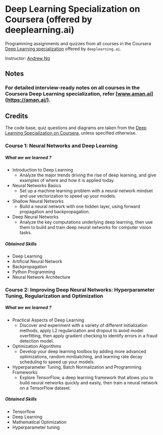 # Deep Learning Specialization on Coursera (offered by deeplearning.ai)

Programming assignments and quizzes from all courses in the Coursera [Deep Learning specialization](https://www.coursera.org/specializations/deep-learning) offered by `deeplearning.ai`.

Instructor: [Andrew Ng](http://www.andrewng.org/)

## Notes

### For detailed interview-ready notes on all courses in the Coursera Deep Learning specialization, refer [www.aman.ai](https://aman.ai/).

## Credits

The code base, quiz questions and diagrams are taken from the [Deep Learning Specialization on Coursera](https://www.coursera.org/specializations/deep-learning), unless specified otherwise.


### Course 1: Neural Networks and Deep Learning

##### What we we learned ?

- Introduction to Deep Learning
    * Analyze the major trends driving the rise of deep learning, and give examples of where and how it is applied today.
- Neural Networks Basics
    * Set up a machine learning problem with a neural network mindset and use vectorization to speed up your models.
- Shallow Neural Networks
    * Build a neural network with one hidden layer, using forward propagation and backpropagation.
- Deep Neural Networks
    * Analyze the key computations underlying deep learning, then use them to build and train deep neural networks for computer vision tasks.

##### Obtained Skills
- Deep Learning
- Artificial Neural Network
- Backpropagation
- Python Programming
- Neural Network Architecture


### Course 2: Improving Deep Neural Networks: Hyperparameter Tuning, Regularization and Optimization

##### What we we learned ?

- Practical Aspects of Deep Learning
  *  Discover and experiment with a variety of different initialization methods, apply L2 regularization and dropout to avoid model overfitting, then apply gradient checking to identify errors in a fraud detection model.
- Optimization Algorithms
    * Develop your deep learning toolbox by adding more advanced optimizations, random minibatching, and learning rate decay scheduling to speed up your models.
- Hyperparameter Tuning, Batch Normalization and Programming Frameworks
    * Explore TensorFlow, a deep learning framework that allows you to build neural networks quickly and easily, then train a neural network on a TensorFlow dataset.
  
##### Obtained Skills
- Tensorflow
- Deep Learning
- Mathematical Optimization
- Hyperparameter tuning

